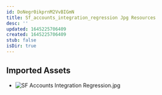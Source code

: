 ```yaml
---
id: DoNegr0ikprnM2VvBIGmN
title: Sf_accounts_integration_regression Jpg Resources
desc: ''
updated: 1645225706409
created: 1645225706409
stub: false
isDir: true
---
```

## Imported Assets
- ![SF Accounts Integration Regression.jpg](/assets/sf-accounts-integration-regression.jpg)
